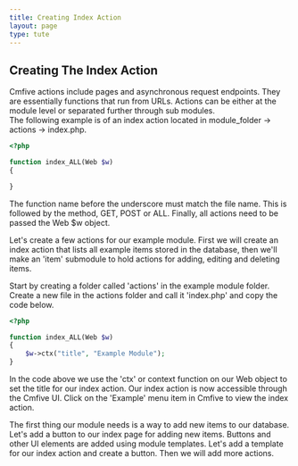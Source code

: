 ```yaml
---
title: Creating Index Action
layout: page
type: tute
---
```


## Creating The Index Action

Cmfive actions include pages and asynchronous request endpoints. They are essentially functions that run from URLs. Actions can be either at the module level or separated further through sub modules. <br />
The following example is of an index action located in module_folder -> actions -> index.php.

```php
<?php

function index_ALL(Web $w)
{

}
```
The function name before the underscore must match the file name. This is followed by the method, GET, POST or ALL. Finally, all actions need to be passed the Web $w object.

Let's create a few actions for our example module. First we will create an index action that lists all example items stored in the database, then we'll make an 'item' submodule to hold actions for adding, editing and deleting items.

Start by creating a folder called 'actions' in the example module folder. <br />
Create a new file in the actions folder and call it 'index.php' and copy the code below.<br />
```php
<?php

function index_ALL(Web $w)
{
    $w->ctx("title", "Example Module");
}
```
In the code above we use the 'ctx' or context function on our Web object to set the title for our index action. Our index action is now accessible through the Cmfive UI. Click on the 'Example' menu item in Cmfive to view the index action.

The first thing our module needs is a way to add new items to our database. Let's add a button to our index page for adding new items. Buttons and other UI elements are added using module templates. Let's add a template for our index action and create a button. Then we will add more actions.